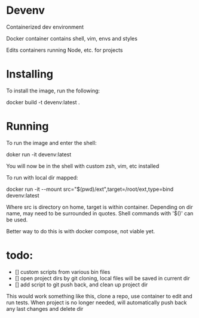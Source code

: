 # Devenv
Containerized dev environment

Docker container contains shell, vim, envs and styles

Edits containers running Node, etc. for projects

# Installing
To install the image, run the following:

docker build -t devenv:latest .

# Running
To run the image and enter the shell:

doker run -it devenv:latest

You will now be in the shell with custom zsh, vim, etc installed

To run with local dir mapped:

docker run -it  --mount src="$(pwd)/ext",target=/root/ext,type=bind devenv:latest

Where src is directory on home, target is within container. Depending on dir name, may need to be surrounded in quotes. Shell commands with '$()' can be used.

Better way to do this is with docker compose, not viable yet. 

# todo:
 - [] custom scripts from various bin files
 - [] open project dirs by git cloning, local files will be saved in current dir
 - [] add script to git push back, and clean up project dir

This would work something like this, clone a repo, use container to edit and run tests. When project is no longer needed, will automatically push back any last changes and delete dir
